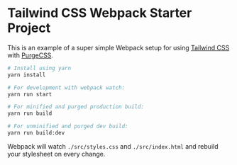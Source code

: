 # Tailwind CSS Webpack Starter Project

This is an example of a super simple Webpack setup for using [Tailwind CSS](https://tailwindcss.com) with [PurgeCSS](https://www.purgecss.com/).

```sh
# Install using yarn
yarn install

# For development with webpack watch:
yarn run start

# For minified and purged production build:
yarn run build

# For unminified and purged dev build:
yarn run build:dev
```

Webpack will watch `./src/styles.css` and `./src/index.html` and rebuild your stylesheet on every change.
